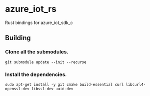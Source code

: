 # azure_iot_rs
Rust bindings for azure_iot_sdk_c


## Building 
### Clone all the submodules.
```
git submodule update --init --recurse
```
### Install the dependencies.
```
sudo apt-get install -y git cmake build-essential curl libcurl4-openssl-dev libssl-dev uuid-dev
```
